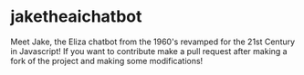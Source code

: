 # jaketheaichatbot
Meet Jake, the Eliza chatbot from the 1960's revamped for the 21st Century in Javascript!
If you want to contribute make a pull request after making a fork of the project and making some modifications!
